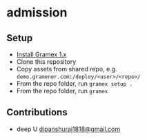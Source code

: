 # admission

## Setup

- [Install Gramex 1.x](https://learn.gramener.com/guide/install/)
- Clone this repository
- Copy assets from shared repo, e.g. `demo.gramener.com:/deploy/<user>/<repo>/`
- From the repo folder, run `gramex setup .`
- From the repo folder, run `gramex`

## Contributions

- deep U <dipanshuraj1818@gmail.com>
